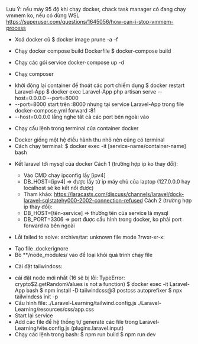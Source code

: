 Lưu Ý: nếu máy 95 độ khi chạy docker, chack task manager có đang chạy vmmem ko, nếu có đừng WSL
https://superuser.com/questions/1645056/how-can-i-stop-vmmem-process

+ Xoá docker cũ
    $ docker image prune -a -f

+ Chạy docker compose build Dockerfile
    $ docker-compose build

+ Chạy các gói service 
    docker-compose up -d

+ Chạy composer 
- khởi động lại container để thoát các port chiếm dụng
    $ docker restart Laravel-App
    $ docker exec Laravel-App php artisan serve --host=0.0.0.0 --port=8000 
- --port=8000 start trên :8000 nhưng tại service Laravel-App trong file docker-compose.yml forward :81
- --host=0.0.0.0 lắng nghe tất cả các port bên ngoài vào

+ Chạy cấu lệnh trong terminal của container docker
- Docker giống một hệ điều hành thu nhỏ nên cũng có terminal
- Cách chạy terminal: 
    $ docker exec -it [service-name/container-name] bash

+ Kết laravel tới mysql của docker
Cách 1 (trường hợp ip ko thay đổi):
    - Vào CMD chay ipconfig lấy [ipv4]
    - DB_HOST=[ipv4] => được lấy từ ip máy chủ của laptop (127.0.0.0 hay localhost sẽ ko kết nối được)
    - Tham khảo: https://laracasts.com/discuss/channels/laravel/dock-laravel-sqlstatehy000-2002-connection-refused
Cách 2 (trường hợp ip thay đổi):
    - DB_HOST=[tên-service] => thường tên của service là mysql
    - DB_PORT=3306 => port được cấu hình trong docker, ko phải port forward ra bên ngoài

+ Lỗi failed to solve: archive/tar: unknown file mode ?rwxr-xr-x:
- Tạo file .dockerignore 
- Bỏ **/node_modules/ vào để loại khỏi quá trình chạy file

+ Cài đặt tailwindcss:
- cài đặt node mới nhất (16 sẽ bị lỗi: TypeError: crypto$2.getRandomValues is not a function)
    $ docker exec -it Laravel-App bash
    $ npm install -D tailwindcss@3 postcss autoprefixer
    $ npx tailwindcss init -p
- Cấu hình file:
    ./Laravel-Learning/tailwind.config.js
    ./Laravel-Learning/resources/css/app.css
- Start lại service
- Add các file để hệ thống tự generate các file trong Laravel-Learning/vite.config.js (plugins.laravel.input)
- Chạy các lệnh trong bash:
    $ npm run build
    $ npm run dev